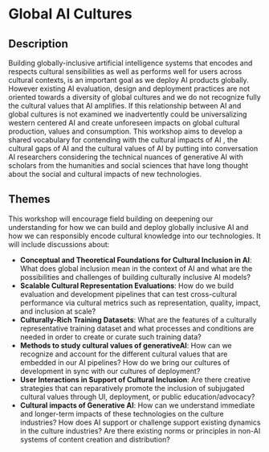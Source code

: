 # Global AI Cultures

## Description

Building globally-inclusive artificial intelligence systems that encodes and respects cultural sensibilities as well as performs well for users across cultural contexts, is an important goal as we deploy AI products globally. However existing AI evaluation, design and deployment practices are not oriented towards a diversity of global cultures and we do not recognize fully the cultural values that AI amplifies. If this relationship between AI and global cultures is not examined we inadvertently could be universalizing western centered AI and create unforeseen impacts on global cultural production, values and consumption. This workshop aims to develop a shared vocabulary for contending with the cultural impacts of AI , the cultural gaps of AI and the cultural values of AI by putting into conversation AI researchers considering the technical nuances of generative AI with scholars from the humanities and social sciences that have long thought about the social and cultural impacts of new technologies.

## Themes

This workshop will encourage field building on deepening our understanding for how we can build and deploy globally inclusive AI and how we can responsibly encode cultural knowledge into our technologies. It will include discussions about:

- **Conceptual and Theoretical Foundations for Cultural Inclusion in AI**: What does global inclusion mean in the context of AI and what are the possibilities and challenges of building culturally inclusive AI models?
- **Scalable Cultural Representation Evaluations**: How do we build evaluation and development pipelines that can test cross-cultural performance via cultural metrics such as representation, quality, impact, and inclusion at scale?
- **Culturally-Rich Training Datasets**: What are the features of a culturally representative training dataset and what processes and conditions are needed in order to create or curate such training data?
- **Methods to study cultural values of generativeAI**: How can we recognize and account for the different cultural values that are embedded in our AI pipelines? How do we bring our cultures of development in sync with our cultures of deployment?
- **User Interactions in Support of Cultural Inclusion**: Are there creative strategies that can reparatively promote the inclusion of subjugated cultural values through UI, deployment, or public education/advocacy?
- **Cultural impacts of Generative AI**: How can we understand immediate and longer-term impacts of these technologies on the culture industries? How does AI support or challenge support existing dynamics in the culture industries? Are there existing norms or principles in non-AI systems of content creation and distribution?
